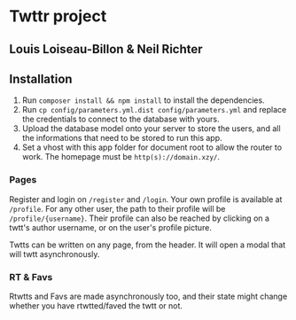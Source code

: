 # Twttr project
## Louis Loiseau-Billon & Neil Richter

## Installation

1. Run `composer install && npm install` to install the dependencies.
2. Run `cp config/parameters.yml.dist config/parameters.yml` and replace the credentials to connect to the database with yours.
3. Upload the database model onto your server to store the users, and all the informations that need to be stored to run this app.
4. Set a vhost with this app folder for document root to allow the router to work. The homepage must be `http(s)://domain.xzy/`.

### Pages

Register and login on `/register` and `/login`. Your own profile is available at `/profile`. For any other user, the path to their profile will be `/profile/{username}`. Their profile can also be reached by clicking on a twtt's author username, or on the user's profile picture. 

Twtts can be written on any page, from the header. It will open a modal that will twtt asynchronously.

### RT & Favs

Rtwtts and Favs are made asynchronously too, and their state might change whether you have rtwtted/faved the twtt or not.